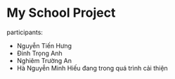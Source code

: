 # My School Project
participants:<br>
- Nguyễn Tiến Hưng <br>
- Đinh Trọng Anh <br>
- Nghiêm Trường An <br>
- Hà Nguyễn Minh Hiếu 
đang trong quá trình cải thiện

